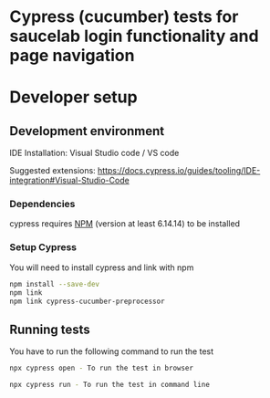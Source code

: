 # Cypress (cucumber) tests for saucelab login functionality and page navigation

# Developer setup

## Development environment
IDE Installation: Visual Studio code / VS code

Suggested extensions: https://docs.cypress.io/guides/tooling/IDE-integration#Visual-Studio-Code

### Dependencies
cypress requires [NPM](https://www.npmjs.com) (version at least 6.14.14) to be installed

### Setup Cypress
You will need to install cypress and link with npm
```bash 
npm install --save-dev
npm link
npm link cypress-cucumber-preprocessor
```

## Running tests
You have to run the following command to run the test
```bash
npx cypress open - To run the test in browser
```

```bash
npx cypress run - To run the test in command line
```
